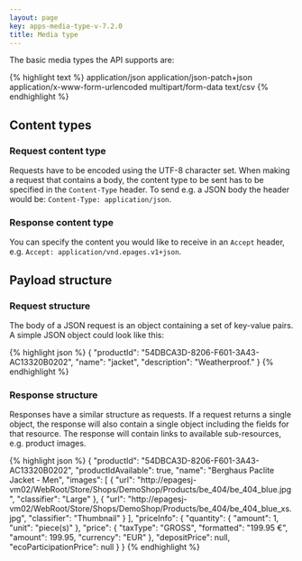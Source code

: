 ```yaml
---
layout: page
key: apps-media-type-v-7.2.0
title: Media type
---
```


The basic media types the API supports are:

{% highlight text %}
application/json
application/json-patch+json
application/x-www-form-urlencoded
multipart/form-data
text/csv
{% endhighlight %}

## Content types

### Request content type

Requests have to be encoded using the UTF-8 character set.
When making a request that contains a body, the content type to be sent has to be specified in the `Content-Type` header.
To send e.g. a JSON body the header would be: `Content-Type: application/json`.

### Response content type

You can specify the content you would like to receive in an `Accept` header, e.g. `Accept: application/vnd.epages.v1+json`.

## Payload structure

### Request structure

The body of a JSON request is an object containing a set of key-value pairs.
A simple JSON object could look like this:

{% highlight json %}
{
    "productId": "54DBCA3D-8206-F601-3A43-AC13320B0202",
    "name": "jacket",
    "description": "Weatherproof."
}
{% endhighlight %}

### Response structure

Responses have a similar structure as requests.
If a request returns a single object, the response will also contain a single object including the fields for that resource.
The response will contain links to available sub-resources, e.g. product images.

{% highlight json %}
{
    "productId": "54DBCA3D-8206-F601-3A43-AC13320B0202",
    "productIdAvailable": true,
    "name": "Berghaus Paclite Jacket - Men",
    "images": [
        {
            "url": "http://epagesj-vm02/WebRoot/Store/Shops/DemoShop/Products/be_404/be_404_blue.jpg",
            "classifier": "Large"
        },
        {
            "url": "http://epagesj-vm02/WebRoot/Store/Shops/DemoShop/Products/be_404/be_404_blue_xs.jpg",
            "classifier": "Thumbnail"
        }
    ],
    "priceInfo": {
        "quantity": {
            "amount": 1,
            "unit": "piece(s)"
        },
        "price": {
            "taxType": "GROSS",
            "formatted": "199.95 €",
            "amount": 199.95,
            "currency": "EUR"
        },
        "depositPrice": null,
        "ecoParticipationPrice": null
    }
}
{% endhighlight %}
